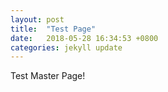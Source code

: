 ```yaml
---
layout: post
title:  "Test Page"
date:   2018-05-28 16:34:53 +0800
categories: jekyll update
---
```


Test Master Page!
